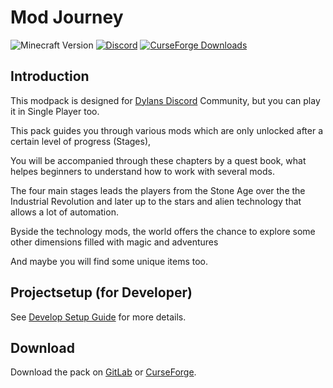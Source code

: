 # Mod Journey

<!-- TODO Discord Link mit Dylan abstimmen / Server-ID erfragen -->
![Minecraft Version](https://img.shields.io/badge/For%20Minecraft-1.20.1-yellow.svg?style=flat)
[![Discord](https://img.shields.io/discord/691927762755387402?style=flat&logo=discord&label=Discord&color=7289DA)](https://discord.gg/Xuu4Wn3ay2)
[![CurseForge Downloads](https://img.shields.io/curseforge/dt/1067408?style=flat&logo=curseforge&color=e04e14
)](https://www.curseforge.com/minecraft/modpacks/mod-journey)

## Introduction
This modpack is designed for [Dylans Discord] Community, but you can play it in Single Player too.

This pack guides you through various mods which are only unlocked after a certain level of progress (Stages),

You will be accompanied through these chapters by a quest book,
what helpes beginners to understand how to work with several mods.


The four main stages leads the players from the Stone Age over the the Industrial Revolution
and later up to the stars and alien technology that allows a lot of automation.

Byside the technology mods, the world offers the chance to explore some other dimensions
filled with magic and adventures

And maybe you will find some unique items too.



## Projectsetup (for Developer)
See [Develop Setup Guide](dev-tools/README.md) for more details.

## Download
<!-- @todo Update CureForge-link when pack is released -->
Download the pack on [GitLab](https://gitlab.com/dytech_mc/pack/dytech-4/-/releases) or
[CurseForge](https://www.curseforge.com/minecraft/modpacks/mod-journey).




[CurseForge]: https://www.curseforge.com/download/app
[Dylans Discord]: https://discord.gg/Xuu4Wn3ay2